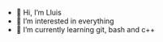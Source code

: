 - 👋 Hi, I’m Lluis
- 👀 I’m interested in everything
- 🌱 I’m currently learning git, bash and c++

<!---
NIU1710615/NIU1710615 is a ✨ special ✨ repository because its `README.md` (this file) appears on your GitHub profile.
You can click the Preview link to take a look at your changes.
--->
